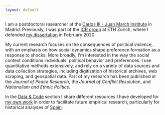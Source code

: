 ```yaml
---
layout: default
---
```


I am a postdoctoral researcher at the [Carlos III - Juan March Institute](https://ic3jm.es/) in Madrid. Previously, I was part of the [ICR group](https://icr.ethz.ch/) at ETH Zurich, where I defended [my dissertation](./dissertation.md) in February 2020.

My current research focuses on the consequences of political violence, with an emphasis on how social dynamics shape preference formation as a response to shocks. More broadly, I'm interested in the way the social context conditions individuals' political behavior and preferences. I use quantitative methods extensively, and rely on a variety of data sources and data collection strategies, including digitization of historical archives, web scraping, and geospatial data. Part of my research has been published at the *Journal of Peace Research*, the *Journal of Conflict Resolution*, and *Nationalism and Ethnic Politics*.

<!-- In my dissertation, I explore the long-term legacies of civil wars for political preferences. Contrary to what has been assumed in previous research, I show that wartime violence only has an enduring impact on preferences and behavior when the local social context surrounding the victims facilitates the creation and transmission of collective memories, and their subsequent translation into political behavior. I test this argument using newly-assembled datasets for Spain and Guatemala. To complement the evidence from these two cases, I analyze a global sample of ethnic groups that have experienced a civil conflict since 1989. -->

In the [Data & Code](./data.md) section I share different resources I have developed for [my own work](./research.md) in order to facilitate future empirical research, particularly for historical analyses of [Spain](./data_spain.md).
